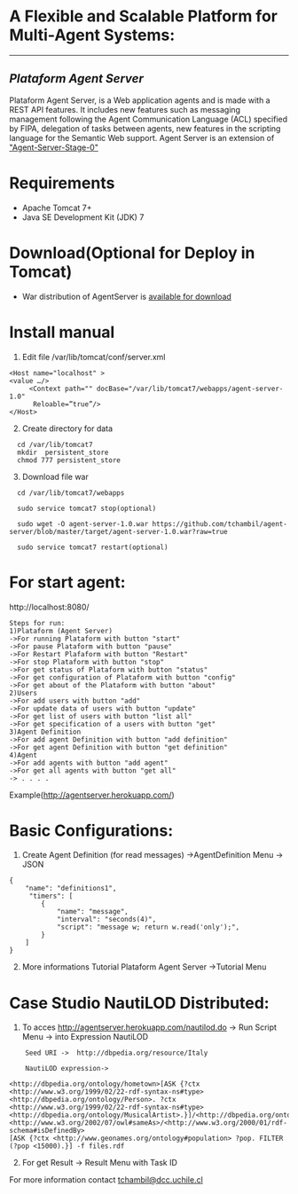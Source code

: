 ﻿# A Flexible and Scalable Platform for Multi-Agent Systems: 
---
*Plataform Agent Server*
---
 Plataform Agent Server, is a Web application agents and is made with a REST API features. It includes new features such as messaging management following the Agent Communication Language (ACL) specified by FIPA, delegation of tasks between agents, new features in the scripting language for the Semantic Web support.
 Agent Server is an extension of ["Agent-Server-Stage-0"](http://basetechnology.blogspot.com/2012_03_01_archive.html)
# Requirements
+ Apache Tomcat 7+
+ Java SE Development Kit (JDK) 7

# Download(Optional for Deploy in Tomcat) 
+ War distribution of AgentServer is [available for download](https://github.com/tchambil/agent-server/blob/master/target/agent-server-1.0.war)

# Install manual

1. Edit file /var/lib/tomcat/conf/server.xml 

```shell
<Host name="localhost" >
<value …/>
     <Context path="" docBase="/var/lib/tomcat7/webapps/agent-server-1.0"
      Reloable=”true”/>
</Host>
```

2. Create directory for data

 ```shell  
   cd /var/lib/tomcat7
   mkdir  persistent_store 
   chmod 777 persistent_store 
```

3. Download file war 
 ```shell  
   cd /var/lib/tomcat7/webapps
   
   sudo service tomcat7 stop(optional)

   sudo wget -O agent-server-1.0.war https://github.com/tchambil/agent-server/blob/master/target/agent-server-1.0.war?raw=true
   
   sudo service tomcat7 restart(optional)

```

# For start agent: 

http://localhost:8080/ 
```shell
Steps for run:
1)Plataform (Agent Server)
->For running Plataform with button "start"
->For pause Plataform with button "pause"
->For Restart Plafaform with button "Restart"
->For stop Plataform with button "stop"
->For get status of Plataform with button "status"
->For get configuration of Plataform with button "config"
->For get about of the Plataform with button "about"
2)Users
->For add users with button "add"
->For update data of users with button "update"
->For get list of users with button "list all"
->For get specification of a users with button "get" 
3)Agent Definition
->For add agent Definition with button "add definition" 
->For get agent Definition with button "get definition" 
4)Agent
->For add agents with button "add agent" 
->For get all agents with button "get all"
-> . . . .
```
Example(http://agentserver.herokuapp.com/)

# Basic Configurations: 

1. Create Agent Definition (for read messages)
   ->AgentDefinition Menu -> JSON

```shell
{
    "name": "definitions1",
     "timers": [
        {
            "name": "message",
            "interval": "seconds(4)",
            "script": "message w; return w.read('only');",
        }
    ]
}
```
2. More informations Tutorial Plataform Agent Server
 ->Tutorial Menu 


# Case Studio NautiLOD Distributed:
1. To acces http://agentserver.herokuapp.com/nautilod.do
  -> Run Script Menu ->  into Expression NautiLOD

```shell
	Seed URI ->  http://dbpedia.org/resource/Italy
	
	NautiLOD expression->

<http://dbpedia.org/ontology/hometown>[ASK {?ctx <http://www.w3.org/1999/02/22-rdf-syntax-ns#type> 
<http://dbpedia.org/ontology/Person>. ?ctx <http://www.w3.org/1999/02/22-rdf-syntax-ns#type> 
<http://dbpedia.org/ontology/MusicalArtist>.}]/<http://dbpedia.org/ontology/birthPlace>/
<http://www.w3.org/2002/07/owl#sameAs>/<http://www.w3.org/2000/01/rdf-schema#isDefinedBy>
[ASK {?ctx <http://www.geonames.org/ontology#population> ?pop. FILTER (?pop <15000).}] -f files.rdf

```

2. For get Result -> Result Menu with Task ID 

For more information contact tchambil@dcc.uchile.cl

